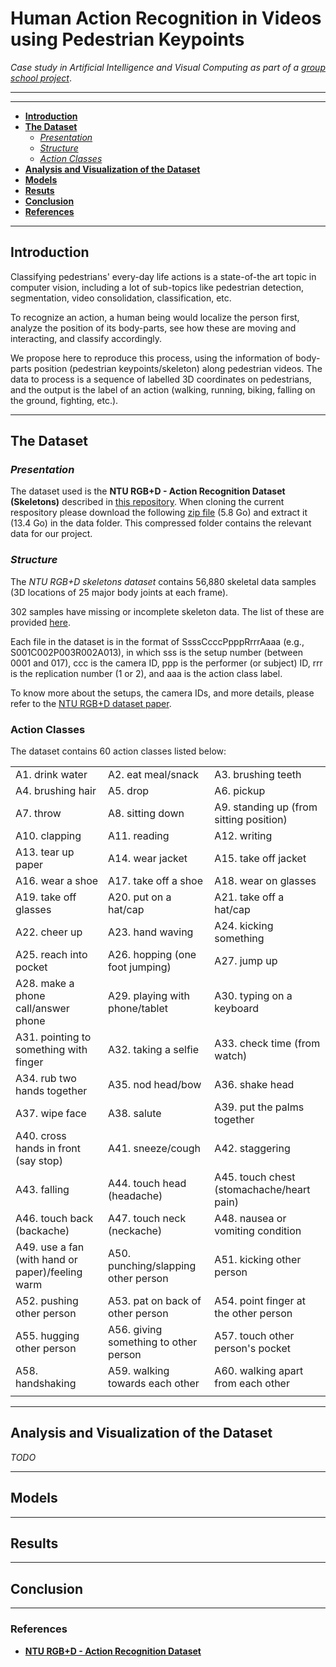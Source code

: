 # **Human Action Recognition in Videos using Pedestrian Keypoints**
*Case study in Artificial Intelligence and Visual Computing as part of a [group school project](https://moodle.polytechnique.fr/course/view.php?id=13078)*.

___
___

- [**Introduction**](#introduction)
- [**The Dataset**](#the-dataset)
    - [*Presentation*](#presentation)
    - [*Structure*](#structure)
    - [*Action Classes*](#action-classes)
- [**Analysis and Visualization of the Dataset**](#analysis-and-visualization-of-the-dataset)
- [**Models**](#models)
- [**Resuts**](#results)
- [**Conclusion**](#conclusion)
- [**References**](#references)


___

## **Introduction**

Classifying pedestrians' every-day life actions is a state-of-the art topic in computer vision, including a lot of sub-topics like pedestrian detection, segmentation, video consolidation, classification, etc.

To recognize an action, a human being would localize the person first, analyze the position of its body-parts, see how these are moving and interacting,    and classify accordingly.

We propose here to reproduce this process, using the information of body-parts position (pedestrian keypoints/skeleton) along pedestrian videos.
The data to process is a sequence of labelled 3D coordinates on pedestrians, and the output is the label of an action (walking, running, biking, falling on the ground, fighting, etc.).

___

## **The Dataset**

### ***Presentation***

The dataset used is the **NTU RGB+D - Action Recognition Dataset (Skeletons)** described in [this repository](https://github.com/shahroudy/NTURGB-D).
When cloning the current respository please download the following [zip file](https://drive.google.com/u/0/uc?export=download&confirm=7nHU&id=1CUZnBtYwifVXS21yVg62T-vrPVayso5H) (5.8 Go) and extract it (13.4 Go) in the data folder. This compressed folder contains the relevant data for our project.

### ***Structure***

The *NTU RGB+D skeletons dataset* contains 56,880 skeletal data samples (3D locations of 25 major body joints at each frame).

302 samples have missing or incomplete skeleton data. The list of these are provided [here](./data/missing_skeletons.txt).

Each file in the dataset is in the format of SsssCcccPpppRrrrAaaa (e.g., S001C002P003R002A013), in which sss is the setup number (between 0001 and 017), ccc is the camera ID, ppp is the performer (or subject) ID, rrr is the replication number (1 or 2), and aaa is the action class label.

To know more about the setups, the camera IDs, and more details, please refer to the [NTU RGB+D dataset paper](http://www.cv-foundation.org/openaccess/content_cvpr_2016/papers/Shahroudy_NTU_RGBD_A_CVPR_2016_paper.pdf).

### **Action Classes**

The dataset contains 60 action classes listed below:

|                                                  |                                       |                                           |
|--------------------------------------------------|---------------------------------------|-------------------------------------------|
| A1. drink water                                  | A2. eat meal/snack                    | A3. brushing teeth                        |
| A4. brushing hair                                | A5. drop                              | A6. pickup                                |
| A7. throw                                        | A8. sitting down                      | A9. standing up (from sitting position)   |
| A10. clapping                                    | A11. reading                          | A12. writing                              |
| A13. tear up paper                               | A14. wear jacket                      | A15. take off jacket                      |
| A16. wear a shoe                                 | A17. take off a shoe                  | A18. wear on glasses                      |
| A19. take off glasses                            | A20. put on a hat/cap                 | A21. take off a hat/cap                   |
| A22. cheer up                                    | A23. hand waving                      | A24. kicking something                    |
| A25. reach into pocket                           | A26. hopping (one foot jumping)       | A27. jump up                              |
| A28. make a phone call/answer phone              | A29. playing with phone/tablet        | A30. typing on a keyboard                 |
| A31. pointing to something with finger           | A32. taking a selfie                  | A33. check time (from watch)              |
| A34. rub two hands together                      | A35. nod head/bow                     | A36. shake head                           | 
| A37. wipe face                                   | A38. salute                           | A39. put the palms together               |
| A40. cross hands in front (say stop)             | A41. sneeze/cough                     | A42. staggering                           |
| A43. falling                                     | A44. touch head (headache)            | A45. touch chest (stomachache/heart pain) |
| A46. touch back (backache)                       | A47. touch neck (neckache)            | A48. nausea or vomiting condition         | 
| A49. use a fan (with hand or paper)/feeling warm | A50. punching/slapping other person   | A51. kicking other person                 |
| A52. pushing other person                        | A53. pat on back of other person      | A54. point finger at the other person     |
| A55. hugging other person                        | A56. giving something to other person | A57. touch other person's pocket          |
| A58. handshaking                                 | A59. walking towards each other       |  A60. walking apart from each other       |
|                                                  |                                       |                                           |

___

## **Analysis and Visualization of the Dataset**

*TODO*

___

## **Models**

___

## **Results**

___

## **Conclusion**

___

### **References**

- [**NTU RGB+D - Action Recognition Dataset**](https://github.com/shahroudy/NTURGB-D)